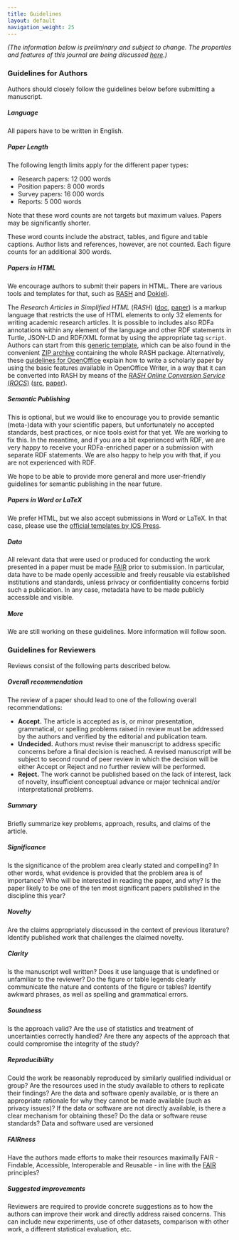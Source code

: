 ```yaml
---
title: Guidelines
layout: default
navigation_weight: 25
---
```


_(The information below is preliminary and subject to change. The properties and features of this journal are being discussed [here](https://github.com/data-science-hub/data-science-hub.github.io/issues).)_


### Guidelines for Authors

Authors should closely follow the guidelines below before submitting a manuscript.

##### Language

All papers have to be written in English.

##### Paper Length

The following length limits apply for the different paper types:

- Research papers: 12 000 words
- Position papers: 8 000 words
- Survey papers: 16 000 words
- Reports: 5 000 words

Note that these word counts are not targets but maximum values. Papers may be significantly shorter.

These word counts include the abstract, tables, and figure and table captions. Author lists and references, however, are not counted. Each figure counts for an additional 300 words.

##### Papers in HTML

We encourage authors to submit their papers in HTML. There are various tools and templates for that, such as [RASH](https://github.com/essepuntato/rash/) and [Dokieli](https://dokie.li/).


The *Research Articles in Simplified HTML* (*RASH*) ([doc](https://rawgit.com/essepuntato/rash/master/documentation/index.html), [paper](https://rawgit.com/essepuntato/rash/master/papers/rash-demo-iswc2015.html)) is a markup language that restricts the use of HTML elements to only 32 elements for writing academic research articles. It is possible to includes also RDFa annotations within any element of the language and other RDF statements in Turtle, JSON-LD and RDF/XML format by using the appropriate tag `script`.
Authors can start from this [generic template](https://github.com/essepuntato/rash/blob/master/template.html), which can be also found in the convenient [ZIP archive](https://rawgit.com/essepuntato/rash/master/rash.zip) containing the whole RASH package.
Alternatively, these [guidelines for OpenOffice](https://rawgit.com/essepuntato/rash/master/documentation/rash-in-odt.odt) explain how to write a scholarly paper by using the basic features available in OpenOffice Writer, in a way that it can be converted into RASH by means of the [*RASH Online Conversion Service* (*ROCS*)](http://dasplab.cs.unibo.it/rocs) ([src](https://github.com/essepuntato/rash/tree/master/tools/rocs), [paper](https://rawgit.com/essepuntato/rash/master/papers/rash-poster-www2016.html)).

##### Semantic Publishing

This is optional, but we would like to encourage you to provide semantic (meta-)data with your scientific papers, but unfortunately no accepted standards, best practices, or nice tools exist for that yet. We are working to fix this. In the meantime, and if you are a bit experienced with RDF, we are very happy to receive your RDFa-enriched paper or a submission with separate RDF statements. We are also happy to help you with that, if you are not experienced with RDF.

We hope to be able to provide more general and more user-friendly guidelines for semantic publishing in the near future.

##### Papers in Word or LaTeX

We prefer HTML, but we also accept submissions in Word or LaTeX. In that case, please use the [official templates by IOS Press](http://www.iospress.nl/service/authors/latex-and-word-tools-for-book-authors/).

##### Data

All relevant data that were used or produced for conducting the work presented in a paper must be made [FAIR](http://www.dtls.nl/fair-data/) prior to submission. In particular, data have to be made openly accessible and freely reusable via established institutions and standards, unless privacy or confidentiality concerns forbid such a publication. In any case, metadata have to be made publicly accessible and visible.

##### More

We are still working on these guidelines. More information will follow soon.


### Guidelines for Reviewers

Reviews consist of the following parts described below.


##### Overall recommendation

The review of a paper should lead to one of the following overall recommendations:

- **Accept.** The article is accepted as is, or minor presentation, grammatical, or spelling problems raised in review must be addressed by the authors and verified by the editorial and publication team.
- **Undecided.** Authors must revise their manuscript to address specific concerns before a final decision is reached. A revised manuscript will be subject to second round of peer review in which the decision will be either Accept or Reject and no further review will be performed.
- **Reject.** The work cannot be published based on the lack of interest, lack of novelty, insufficient conceptual advance or major technical and/or interpretational problems.


##### Summary

Briefly summarize key problems, approach, results, and claims of the article. 


##### Significance

Is the significance of the problem area clearly stated and compelling? In other words, what evidence is provided that the problem area is of importance? Who will be interested in reading the paper, and why? Is the paper likely to be one of the ten most significant papers published in the discipline this year?


##### Novelty

Are the claims appropriately discussed in the context of previous literature? Identify published work that challenges the claimed novelty. 


##### Clarity

Is the manuscript well written? Does it use language that is undefined or unfamiliar to the reviewer? Do the figure or table legends clearly communicate the nature and contents of the figure or tables? 
Identify awkward phrases, as well as spelling and grammatical errors.

##### Soundness

Is the approach valid? Are the use of statistics and treatment of uncertainties correctly handled? Are there any aspects of the approach that could compromise the integrity of the study?

##### Reproducibility

Could the work be reasonably reproduced by similarly qualified individual or group? Are the resources used in the study available to others to replicate their findings? Are the data and software openly available, or is there an appropriate rationale for why they cannot be made available (such as privacy issues)? If the data or software are not directly available, is there a clear mechanism for obtaining these? Do the data or software reuse standards? 
Data and software used are versioned

##### FAIRness

Have the authors made efforts to make their resources maximally FAIR - Findable, Accessible, Interoperable and Reusable - in line with the [FAIR](http://www.dtls.nl/fair-data/) principles?

##### Suggested improvements

Reviewers are required to provide concrete suggestions as to how the authors can improve their work and directly address raised concerns. This can include new experiments, use of other datasets, comparison with other work, a different statistical evaluation, etc.

